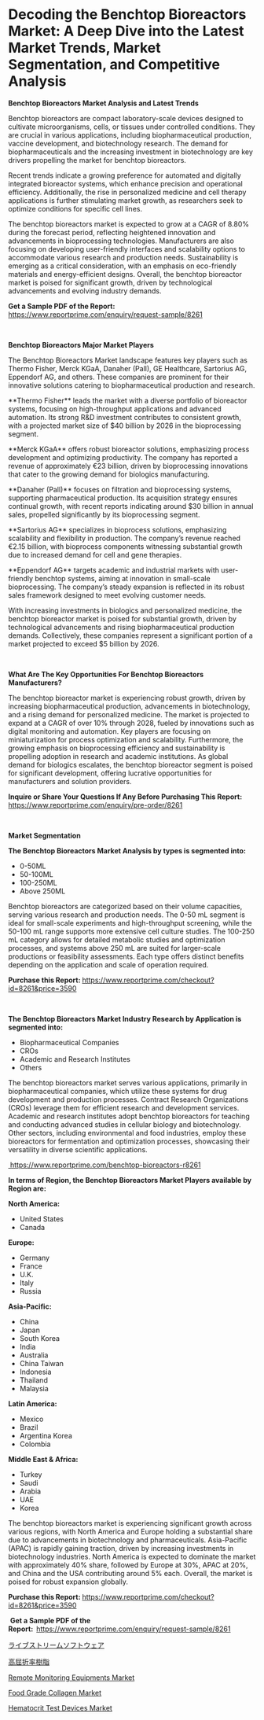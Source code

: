 <p><h1>Decoding the Benchtop Bioreactors Market: A Deep Dive into the Latest Market Trends, Market Segmentation, and Competitive Analysis</h1></p><p><strong>Benchtop Bioreactors Market Analysis and Latest Trends</strong></p>
<p><p>Benchtop bioreactors are compact laboratory-scale devices designed to cultivate microorganisms, cells, or tissues under controlled conditions. They are crucial in various applications, including biopharmaceutical production, vaccine development, and biotechnology research. The demand for biopharmaceuticals and the increasing investment in biotechnology are key drivers propelling the market for benchtop bioreactors. </p><p>Recent trends indicate a growing preference for automated and digitally integrated bioreactor systems, which enhance precision and operational efficiency. Additionally, the rise in personalized medicine and cell therapy applications is further stimulating market growth, as researchers seek to optimize conditions for specific cell lines.</p><p>The benchtop bioreactors market is expected to grow at a CAGR of 8.80% during the forecast period, reflecting heightened innovation and advancements in bioprocessing technologies. Manufacturers are also focusing on developing user-friendly interfaces and scalability options to accommodate various research and production needs. Sustainability is emerging as a critical consideration, with an emphasis on eco-friendly materials and energy-efficient designs. Overall, the benchtop bioreactor market is poised for significant growth, driven by technological advancements and evolving industry demands.</p></p>
<p><strong>Get a Sample PDF of the Report:&nbsp;</strong> <a href="https://www.reportprime.com/enquiry/request-sample/8261">https://www.reportprime.com/enquiry/request-sample/8261</a></p>
<p>&nbsp;</p>
<p><strong>Benchtop Bioreactors Major Market Players</strong></p>
<p><p>The Benchtop Bioreactors Market landscape features key players such as Thermo Fisher, Merck KGaA, Danaher (Pall), GE Healthcare, Sartorius AG, Eppendorf AG, and others. These companies are prominent for their innovative solutions catering to biopharmaceutical production and research.</p><p>**Thermo Fisher** leads the market with a diverse portfolio of bioreactor systems, focusing on high-throughput applications and advanced automation. Its strong R&D investment contributes to consistent growth, with a projected market size of $40 billion by 2026 in the bioprocessing segment.</p><p>**Merck KGaA** offers robust bioreactor solutions, emphasizing process development and optimizing productivity. The company has reported a revenue of approximately €23 billion, driven by bioprocessing innovations that cater to the growing demand for biologics manufacturing.</p><p>**Danaher (Pall)** focuses on filtration and bioprocessing systems, supporting pharmaceutical production. Its acquisition strategy ensures continual growth, with recent reports indicating around $30 billion in annual sales, propelled significantly by its bioprocessing segment.</p><p>**Sartorius AG** specializes in bioprocess solutions, emphasizing scalability and flexibility in production. The company’s revenue reached €2.15 billion, with bioprocess components witnessing substantial growth due to increased demand for cell and gene therapies.</p><p>**Eppendorf AG** targets academic and industrial markets with user-friendly benchtop systems, aiming at innovation in small-scale bioprocessing. The company’s steady expansion is reflected in its robust sales framework designed to meet evolving customer needs.</p><p>With increasing investments in biologics and personalized medicine, the benchtop bioreactor market is poised for substantial growth, driven by technological advancements and rising biopharmaceutical production demands. Collectively, these companies represent a significant portion of a market projected to exceed $5 billion by 2026.</p></p>
<p>&nbsp;</p>
<p><strong>What Are The Key Opportunities For Benchtop Bioreactors Manufacturers?</strong></p>
<p><p>The benchtop bioreactor market is experiencing robust growth, driven by increasing biopharmaceutical production, advancements in biotechnology, and a rising demand for personalized medicine. The market is projected to expand at a CAGR of over 10% through 2028, fueled by innovations such as digital monitoring and automation. Key players are focusing on miniaturization for process optimization and scalability. Furthermore, the growing emphasis on bioprocessing efficiency and sustainability is propelling adoption in research and academic institutions. As global demand for biologics escalates, the benchtop bioreactor segment is poised for significant development, offering lucrative opportunities for manufacturers and solution providers.</p></p>
<p><strong>Inquire or Share Your Questions If Any Before Purchasing This Report:</strong> <a href="https://www.reportprime.com/enquiry/pre-order/8261">https://www.reportprime.com/enquiry/pre-order/8261</a></p>
<p>&nbsp;</p>
<p><strong>Market Segmentation</strong></p>
<p><strong>The Benchtop Bioreactors Market Analysis by types is segmented into:</strong></p>
<p><ul><li>0-50ML</li><li>50-100ML</li><li>100-250ML</li><li>Above 250ML</li></ul></p>
<p><p>Benchtop bioreactors are categorized based on their volume capacities, serving various research and production needs. The 0-50 mL segment is ideal for small-scale experiments and high-throughput screening, while the 50-100 mL range supports more extensive cell culture studies. The 100-250 mL category allows for detailed metabolic studies and optimization processes, and systems above 250 mL are suited for larger-scale productions or feasibility assessments. Each type offers distinct benefits depending on the application and scale of operation required.</p></p>
<p><strong>Purchase this Report:&nbsp;</strong><a href="https://www.reportprime.com/checkout?id=8261&price=3590">https://www.reportprime.com/checkout?id=8261&price=3590</a></p>
<p>&nbsp;</p>
<p><strong>The Benchtop Bioreactors Market Industry Research by Application is segmented into:</strong></p>
<p><ul><li>Biopharmaceutical Companies</li><li>CROs</li><li>Academic and Research Institutes</li><li>Others</li></ul></p>
<p><p>The benchtop bioreactors market serves various applications, primarily in biopharmaceutical companies, which utilize these systems for drug development and production processes. Contract Research Organizations (CROs) leverage them for efficient research and development services. Academic and research institutes adopt benchtop bioreactors for teaching and conducting advanced studies in cellular biology and biotechnology. Other sectors, including environmental and food industries, employ these bioreactors for fermentation and optimization processes, showcasing their versatility in diverse scientific applications.</p></p>
<p><a href="https://www.reportprime.com/benchtop-bioreactors-r8261">&nbsp;https://www.reportprime.com/benchtop-bioreactors-r8261</a></p>
<p><strong>In terms of Region, the Benchtop Bioreactors Market Players available by Region are:</strong></p>
<p>
    <p> <strong> North America: </strong>
        <ul>
            <li>United States</li>
            <li>Canada</li>
        </ul>
        </p> 
    <p> <strong> Europe: </strong>
        <ul>
            <li>Germany</li>
            <li>France</li>
            <li>U.K.</li>
            <li>Italy</li>
            <li>Russia</li>
        </ul>
        </p> 
    <p> <strong> Asia-Pacific: </strong>
        <ul>
            <li>China</li>
            <li>Japan</li>
            <li>South Korea</li>
            <li>India</li>
            <li>Australia</li>
            <li>China Taiwan</li>
            <li>Indonesia</li>
            <li>Thailand</li>
            <li>Malaysia</li>
        </ul>
        </p> 
    <p> <strong> Latin America: </strong>
        <ul>
            <li>Mexico</li>
            <li>Brazil</li>
            <li>Argentina Korea</li>
            <li>Colombia</li>
        </ul>
        </p> 
    <p> <strong> Middle East & Africa: </strong>
        <ul>
            <li>Turkey</li>
            <li>Saudi</li>
            <li>Arabia</li>
            <li>UAE</li>
            <li>Korea</li>
        </ul>
    </p>
    </p>
<p><p>The benchtop bioreactors market is experiencing significant growth across various regions, with North America and Europe holding a substantial share due to advancements in biotechnology and pharmaceuticals. Asia-Pacific (APAC) is rapidly gaining traction, driven by increasing investments in biotechnology industries. North America is expected to dominate the market with approximately 40% share, followed by Europe at 30%, APAC at 20%, and China and the USA contributing around 5% each. Overall, the market is poised for robust expansion globally.</p></p>
<p><strong>Purchase this Report: </strong><a href="https://www.reportprime.com/checkout?id=8261&price=3590">https://www.reportprime.com/checkout?id=8261&price=3590</a></p>
<p>&nbsp;<strong>Get a Sample PDF of the Report:&nbsp;&nbsp;</strong><a href="https://www.reportprime.com/enquiry/request-sample/8261">https://www.reportprime.com/enquiry/request-sample/8261</a></p>
<p><strong></strong></p>
<p><p><a href="https://medium.com/@mayeuwjvassey/live-stream-software-market-%E3%81%AE%E3%82%B0%E3%83%AD%E3%83%BC%E3%83%90%E3%83%AB%E5%B8%82%E5%A0%B4%E6%A6%82%E8%A6%81%E3%81%AF-%E4%B8%96%E7%95%8C%E3%81%8A%E3%82%88%E3%81%B3%E4%B8%BB%E8%A6%81%E5%B8%82%E5%A0%B4%E3%81%AB%E3%81%8A%E3%81%91%E3%82%8B%E6%A5%AD%E7%95%8C%E3%81%AB%E5%BD%B1%E9%9F%BF%E3%82%92%E4%B8%8E%E3%81%88%E3%82%8B%E4%B8%BB%E8%A6%81%E3%81%AA%E3%83%88%E3%83%AC%E3%83%B3%E3%83%89%E3%81%AB%E3%81%A4%E3%81%84%E3%81%A6-%E7%8B%AC%E8%87%AA%E3%81%AE%E8%A6%96%E7%82%B9%E3%82%92%E6%8F%90%E4%BE%9B%E3%81%97%E3%81%BE%E3%81%99-87ab2634f819">ライブストリームソフトウェア</a></p><p><a href="https://medium.com/@uyjtuy6/high-refractive-index-resin-market-%E3%81%AE%E3%82%B0%E3%83%AD%E3%83%BC%E3%83%90%E3%83%AB%E5%B8%82%E5%A0%B4%E6%A6%82%E8%A6%81%E3%81%AF-%E4%B8%96%E7%95%8C%E3%81%8A%E3%82%88%E3%81%B3%E4%B8%BB%E8%A6%81%E5%B8%82%E5%A0%B4%E3%81%AB%E3%81%8A%E3%81%91%E3%82%8B%E6%A5%AD%E7%95%8C%E3%81%AB%E5%BD%B1%E9%9F%BF%E3%82%92%E4%B8%8E%E3%81%88%E3%82%8B%E4%B8%BB%E8%A6%81%E3%81%AA%E3%83%88%E3%83%AC%E3%83%B3%E3%83%89%E3%81%AB%E3%81%A4%E3%81%84%E3%81%A6-%E7%8B%AC%E8%87%AA%E3%81%AE%E8%A6%96%E7%82%B9%E3%82%92%E6%8F%90%E4%BE%9B%E3%81%97%E3%81%BE%E3%81%99-d9ad13fdc000">高屈折率樹脂</a></p><p><a href="https://issuu.com/reportprime-2/docs/remote-monitoring-equipments-market_692ca8ddea5a84">Remote Monitoring Equipments Market</a></p><p><a href="https://medium.com/@jarredmertz90/market-forecast-global-food-grade-collagen-trends-and-impact-analysis-2024-2031-by-application-7663e2af4c99">Food Grade Collagen Market</a></p><p><a href="https://www.linkedin.com/pulse/hematocrit-test-devices-market-size-share-trends-analysis-report-eq5lf?trackingId=ZBFVuKAdRHmxr8HmKm85Hg%3D%3D">Hematocrit Test Devices Market</a></p></p>